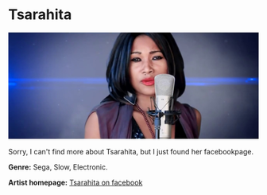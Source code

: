 # Tsarahita

![Image of Tsarahita](tsarahita.jpg)

Sorry, I can't find more about Tsarahita, but I just found her facebookpage.

**Genre:** Sega, Slow, Electronic.

**Artist homepage:** [Tsarahita on facebook](https://web.facebook.com/pages/category/Music-Video/Tsarahita-322418984867221/?_rdc=1&_rdr)
